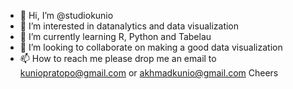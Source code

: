 - 👋 Hi, I’m @studiokunio
- 👀 I’m interested in datanalytics and data visualization
- 🌱 I’m currently learning R, Python and Tabelau
- 💞️ I’m looking to collaborate on making a good data visualization
- 📫 How to reach me please drop me an email to kuniopratopo@gmail.com or akhmadkunio@gmail.com
Cheers

<!---
studiokunio/studiokunio is a ✨ special ✨ repository because its `README.md` (this file) appears on your GitHub profile.
You can click the Preview link to take a look at your changes.
--->
